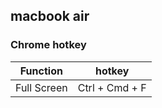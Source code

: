## macbook air

### Chrome hotkey

Function | hotkey
-------- | ------
Full Screen | Ctrl + Cmd + F
